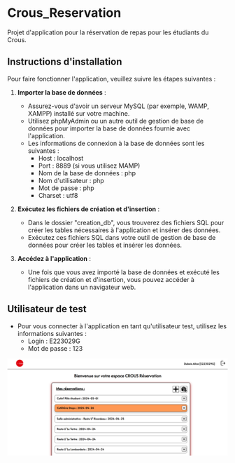 # Crous_Reservation

Projet d'application pour la réservation de repas pour les étudiants du Crous.

## Instructions d'installation

Pour faire fonctionner l'application, veuillez suivre les étapes suivantes :

1. **Importer la base de données** :
   - Assurez-vous d'avoir un serveur MySQL (par exemple, WAMP, XAMPP) installé sur votre machine.
   - Utilisez phpMyAdmin ou un autre outil de gestion de base de données pour importer la base de données fournie avec l'application.
   - Les informations de connexion à la base de données sont les suivantes :
     - Host : localhost
     - Port : 8889 (si vous utilisez MAMP)
     - Nom de la base de données : php
     - Nom d'utilisateur : php
     - Mot de passe : php
     - Charset : utf8

2. **Exécutez les fichiers de création et d'insertion** :
   - Dans le dossier "creation_db", vous trouverez des fichiers SQL pour créer les tables nécessaires à l'application et insérer des données.
   - Exécutez ces fichiers SQL dans votre outil de gestion de base de données pour créer les tables et insérer les données.

3. **Accédez à l'application** :
   - Une fois que vous avez importé la base de données et exécuté les fichiers de création et d'insertion, vous pouvez accéder à l'application dans un navigateur web.

## Utilisateur de test
- Pour vous connecter à l'application en tant qu'utilisateur test, utilisez les informations suivantes :
  - Login : E223029G
  - Mot de passe : 123

![Photo de présentation](./public/img/Presentation.png)
